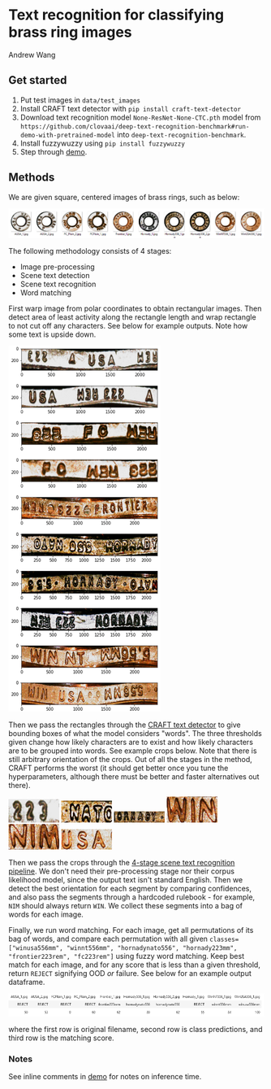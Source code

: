 # Text recognition for classifying brass ring images
Andrew Wang

## Get started

1. Put test images in `data/test_images`
2. Install CRAFT text detector with `pip install craft-text-detector` 
3. Download text recognition model `None-ResNet-None-CTC.pth` model from `https://github.com/clovaai/deep-text-recognition-benchmark#run-demo-with-pretrained-model` into `deep-text-recognition-benchmark`.
4. Install fuzzywuzzy using `pip install fuzzywuzzy`
5. Step through [demo](demo.ipynb).

## Methods

We are given square, centered images of brass rings, such as below:

![](docs/demo_test_images.png)

The following methodology consists of 4 stages:

- Image pre-processing
- Scene text detection
- Scene text recognition
- Word matching

First warp image from polar coordinates to obtain rectangular images. Then detect area of least activity along the rectangle length and wrap rectangle to not cut off any characters. See below for example outputs. Note how some text is upside down.

![](docs/demo_test_warped.png)

Then we pass the rectangles through the [CRAFT text detector](https://github.com/fcakyon/craft-text-detector) to give bounding boxes of what the model considers "words". The three thresholds given change how likely characters are to exist and how likely characters are to be grouped into words. See example crops below. Note that there is still arbitrary orientation of the crops. Out of all the stages in the method, CRAFT performs the worst (it should get better once you tune the hyperparameters, although there must be better and faster alternatives out there).

<p float="left">
  <img src="docs/text_crop_1.png" width="100" />
  <img src="docs/text_crop_2.png" width="100" />
  <img src="docs/text_crop_3.png" width="100" />
  <img src="docs/text_crop_4.png" width="100" />
  <img src="docs/text_crop_5.png" width="100" />
  <img src="docs/text_crop_6.png" width="100" />
</p>


Then we pass the crops through the [4-stage scene text recognition pipeline](https://github.com/clovaai/deep-text-recognition-benchmark). We don't need their pre-processing stage nor their corpus likelihood model, since the output text isn't standard English. Then we detect the best orientation for each segment by comparing confidences, and also pass the segments through a hardcoded rulebook - for example, `NIM` should always return `WIN`. We collect these segments into a bag of words for each image.

Finally, we run word matching. For each image, get all permutations of its bag of words, and compare each permutation with all given `classes=["winusa556mm", "winnt556mm", "hornadynato556", "hornady223mm", "frontier223rem", "fc223rem"]` using fuzzy word matching. Keep best match for each image, and for any score that is less than a given threshold, return `REJECT` signifying OOD _or_ failure. See below for an example output dataframe.

![](docs/demo_test_results.png)

where the first row is original filename, second row is class predictions, and third row is the matching score.


### Notes
See inline comments in [demo](demo.ipynb) for notes on inference time.